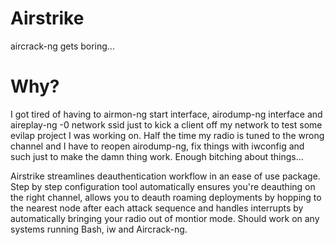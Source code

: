# Airstrike
aircrack-ng gets boring...

# Why?
I got tired of having to airmon-ng start interface, airodump-ng interface and aireplay-ng -0 network ssid just to kick a client off my network to test some evilap project I was working on.  Half the time my radio is tuned to the wrong channel and I have to reopen airodump-ng, fix things with iwconfig and such just to make the damn thing work.  Enough bitching about things...

Airstrike streamlines deauthentication workflow in an ease of use package.  Step by step configuration tool automatically ensures you're deauthing on the right channel, allows you to deauth roaming deployments by hopping to the nearest node after each attack sequence and handles interrupts by automatically bringing your radio out of montior mode.  Should work on any systems running Bash, iw and Aircrack-ng.
